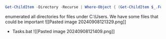 ```powershell
Get-ChildItem -Directory -Recurse | Where-Object { (Get-ChildItem $_.FullName -File).Count -gt 0 } | ForEach-Object { Write-Output "Contents of $($_.FullName):"; Get-ChildItem $_.FullName }
```

enumerated all directories for files under C:\\Users. We have some files that could be important
![[Pasted image 20240908121329.png]]
- Tasks.bat
![[Pasted image 20240908121409.png]]
